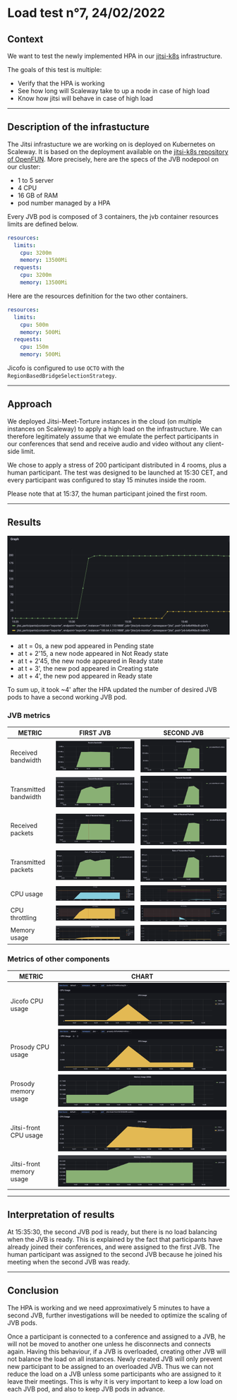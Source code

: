 # Load test n°7, 24/02/2022

## Context

We want to test the newly implemented HPA in our [jitsi-k8s](https://github.com/openfun/jitsi-k8s) infrastructure.

The goals of this test is multiple:

- Verify that the HPA is working
- See how long will Scaleway take to up a node in case of high load
- Know how jitsi will behave in case of high load

---

## Description of the infrastucture

The Jitsi infrastucture we are working on is deployed on Kubernetes on Scaleway. It is based on the deployment available on the [jitsi-k8s repository of OpenFUN](https://github.com/openfun/jitsi-k8s/tree/85a5610ddd55280954233b6d55c1ff636c1a5fe6). More precisely, here are the specs of the JVB nodepool on our cluster:

- 1 to 5 server
- 4 CPU
- 16 GB of RAM
- pod number managed by a HPA

Every JVB pod is composed of 3 containers, the jvb container resources limits are defined below.

```yaml
resources:
  limits:
    cpu: 3200m
    memory: 13500Mi
  requests:
    cpu: 3200m
    memory: 13500Mi
```

Here are the resources definition for the two other containers.

```yaml
resources:
  limits:
    cpu: 500m
    memory: 500Mi
  requests:
    cpu: 150m
    memory: 500Mi
```

Jicofo is configured to use `OCTO` with the `RegionBasedBridgeSelectionStrategy`.

---

## Approach

We deployed Jitsi-Meet-Torture instances in the cloud (on multiple instances on Scaleway) to apply a high load on the infrastructure. We can therefore legitimately assume that we emulate the perfect participants in our conferences that send and receive audio and video without any client-side limit.

We chose to apply a stress of 200 participant distributed in 4 rooms, plus a human participant.
The test was designed to be launched at 15:30 CET, and every participant was configured to stay 15 minutes inside the room.

Please note that at 15:37, the human participant joined the first room.

---

## Results

![participants](resources/participants_graph.png)

- at t = 0s, a new pod appeared in Pending state
- at t + 2'15, a new node appeared in Not Ready state
- at t + 2'45, the new node appeared in Ready state
- at t + 3', the new pod appeared in Creating state
- at t + 4', the new pod appeared in Ready state

To sum up, it took ~4' after the HPA updated the number of desired JVB pods to have a second working JVB pod.

### JVB metrics

| METRIC                | FIRST JVB                                                   | SECOND JVB
| --------------------- | ----------------------------------------------------------- | --------------------------
| Received bandwidth    | ![recv bandwidth jvb 1](resources/bandwidth_rcv_jvb_1.png)  | ![recv bandwidth jvb 2](resources/bandwidth_rcv_jvb_2.png)
| Transmitted bandwidth | ![tx bandwidth jvb 1](resources/bandwidth_tx_jvb_1.png)     | ![tx bandwidth jvb 2](resources/bandwidth_tx_jvb_2.png)
| Received packets      | ![recv packets jvb 1](resources/packets_rcv_jvb_1.png)      | ![recv packets jvb 2](resources/packets_rcv_jvb_2.png)
| Transmitted packets   | ![tx packets jvb 1](resources/packets_tx_jvb_1.png)         | ![tx packets jvb 2](resources/packets_tx_jvb_2.png)
| CPU usage             | ![cpu usage jvb 1](resources/cpu_usage_jvb_1.png)           | ![cpu usage jvb 2](resources/cpu_usage_jvb_2.png)
| CPU throttling        | ![cpu throttling jvb 1](resources/cpu_throttling_jvb_1.png) | ![cpu throttling jvb 2](resources/cpu_throttling_jvb_2.png)
| Memory usage          | ![memory usage jvb 1](resources/memory_usage_jvb_1.png)     | ![memory usage jvb 2](resources/memory_usage_jvb_2.png)

### Metrics of other components

| METRIC                   | CHART
| ------------------------ | -------------------------------------------------------------------
| Jicofo CPU usage         | ![jicofo cpu usage](resources/jicofo_cpu_usage.png)
| Prosody CPU usage        | ![prosody cpu usage](resources/prosody_cpu_usage.png)
| Prosody memory usage     | ![prosody memory usage](resources/prosody_memory_usage.png)
| Jitsi-front CPU usage    | ![jitsi front cpu usage](resources/jitsi_front_cpu_usage.png)
| Jitsi-front memory usage | ![jitsi front memory usage](resources/jitsi_front_memory_usage.png)

---

## Interpretation of results

At 15:35:30, the second JVB pod is ready, but there is no load balancing when the JVB is ready.
This is explained by the fact that participants have already joined their conferences, and were assigned to the first JVB.
The human participant was assigned to the second JVB because he joined his meeting when the second JVB was ready.

---

## Conclusion

The HPA is working and we need approximatively 5 minutes to have a second JVB, further investigations will be needed to optimize the scaling of JVB pods.

Once a participant is connected to a conference and assigned to a JVB, he will not be moved to another one unless he disconnects and connects again.
Having this behaviour, if a JVB is overloaded, creating other JVB will not balance the load on all instances.
Newly created JVB will only prevent new participant to be assigned to an overloaded JVB.
Thus we can not reduce the load on a JVB unless some participants who are assigned to it leave their meetings.
This is why it is very important to keep a low load on each JVB pod, and also to keep JVB pods in advance.
